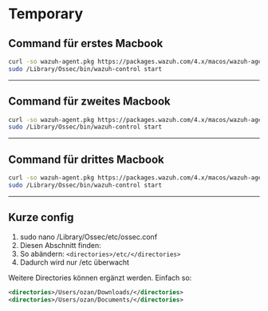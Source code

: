# Temporary

## Command für erstes Macbook
```bash
curl -so wazuh-agent.pkg https://packages.wazuh.com/4.x/macos/wazuh-agent-4.11.1-1.arm64.pkg && echo "WAZUH_MANAGER='213.239.216.151' && WAZUH_AGENT_NAME='Test-Macbook-1'" > /tmp/wazuh_envs && sudo installer -pkg ./wazuh-agent.pkg -target /
sudo /Library/Ossec/bin/wazuh-control start
```

---
## Command für zweites Macbook
```bash
curl -so wazuh-agent.pkg https://packages.wazuh.com/4.x/macos/wazuh-agent-4.11.1-1.intel64.pkg && echo "WAZUH_MANAGER='213.239.216.151' && WAZUH_AGENT_NAME='Test-Macbook-2'" > /tmp/wazuh_envs && sudo installer -pkg ./wazuh-agent.pkg -target /
sudo /Library/Ossec/bin/wazuh-control start
```

---
## Command für drittes Macbook
```bash
curl -so wazuh-agent.pkg https://packages.wazuh.com/4.x/macos/wazuh-agent-4.11.1-1.intel64.pkg && echo "WAZUH_MANAGER='213.239.216.151' && WAZUH_AGENT_NAME='Test-Macbook-3'" > /tmp/wazuh_envs && sudo installer -pkg ./wazuh-agent.pkg -target /
sudo /Library/Ossec/bin/wazuh-control start
```

---
## Kurze config 
1. sudo nano /Library/Ossec/etc/ossec.conf
2. Diesen Abschnitt finden:  <!-- File integrity monitoring --> <syscheck>
3. So abändern:     `<directories>/etc/</directories>`
4. Dadurch wird nur /etc überwacht 

Weitere Directories können ergänzt werden. Einfach so: 
```xml
<directories>/Users/ozan/Downloads/</directories>
<directories>/Users/ozan/Documents/</directories>
```
